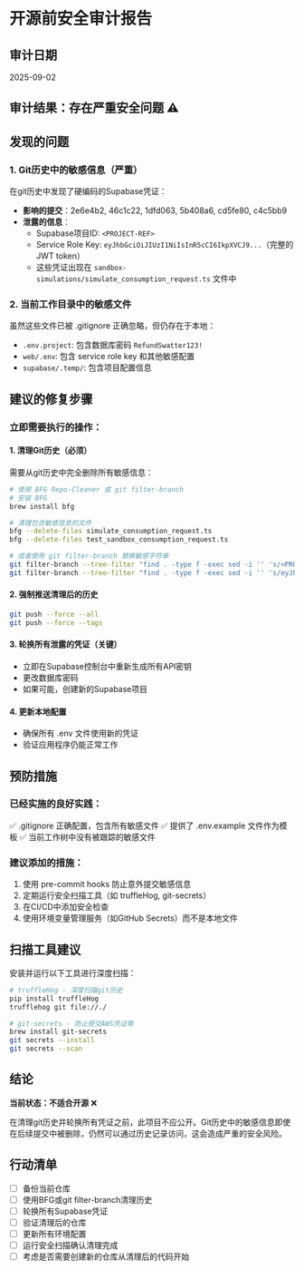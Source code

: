 # 开源前安全审计报告

## 审计日期
2025-09-02

## 审计结果：存在严重安全问题 ⚠️

## 发现的问题

### 1. Git历史中的敏感信息（严重）
在git历史中发现了硬编码的Supabase凭证：
- **影响的提交**：2e6e4b2, 46c1c22, 1dfd063, 5b408a6, cd5fe80, c4c5bb9
- **泄露的信息**：
  - Supabase项目ID: `<PROJECT-REF>`
  - Service Role Key: `eyJhbGciOiJIUzI1NiIsInR5cCI6IkpXVCJ9...`（完整的JWT token）
  - 这些凭证出现在 `sandbox-simulations/simulate_consumption_request.ts` 文件中

### 2. 当前工作目录中的敏感文件
虽然这些文件已被 .gitignore 正确忽略，但仍存在于本地：
- `.env.project`: 包含数据库密码 `RefundSwatter123!`
- `web/.env`: 包含 service role key 和其他敏感配置
- `supabase/.temp/`: 包含项目配置信息

## 建议的修复步骤

### 立即需要执行的操作：

#### 1. 清理Git历史（必须）
需要从git历史中完全删除所有敏感信息：

```bash
# 使用 BFG Repo-Cleaner 或 git filter-branch
# 安装 BFG
brew install bfg

# 清理包含敏感信息的文件
bfg --delete-files simulate_consumption_request.ts
bfg --delete-files test_sandbox_consumption_request.ts

# 或者使用 git filter-branch 替换敏感字符串
git filter-branch --tree-filter "find . -type f -exec sed -i '' 's/<PROJECT-REF>/REDACTED/g' {} +" -- --all
git filter-branch --tree-filter "find . -type f -exec sed -i '' 's/eyJhbGciOiJIUzI1NiIsInR5cCI6IkpXVCJ9[^\"']*/REDACTED/g' {} +" -- --all
```

#### 2. 强制推送清理后的历史
```bash
git push --force --all
git push --force --tags
```

#### 3. 轮换所有泄露的凭证（关键）
- 立即在Supabase控制台中重新生成所有API密钥
- 更改数据库密码
- 如果可能，创建新的Supabase项目

#### 4. 更新本地配置
- 确保所有 .env 文件使用新的凭证
- 验证应用程序仍能正常工作

## 预防措施

### 已经实施的良好实践：
✅ .gitignore 正确配置，包含所有敏感文件
✅ 提供了 .env.example 文件作为模板
✅ 当前工作树中没有被跟踪的敏感文件

### 建议添加的措施：
1. 使用 pre-commit hooks 防止意外提交敏感信息
2. 定期运行安全扫描工具（如 truffleHog, git-secrets）
3. 在CI/CD中添加安全检查
4. 使用环境变量管理服务（如GitHub Secrets）而不是本地文件

## 扫描工具建议

安装并运行以下工具进行深度扫描：

```bash
# truffleHog - 深度扫描git历史
pip install truffleHog
trufflehog git file://./

# git-secrets - 防止提交AWS凭证等
brew install git-secrets
git secrets --install
git secrets --scan
```

## 结论

**当前状态：不适合开源** ❌

在清理git历史并轮换所有凭证之前，此项目不应公开。Git历史中的敏感信息即使在后续提交中被删除，仍然可以通过历史记录访问，这会造成严重的安全风险。

## 行动清单
- [ ] 备份当前仓库
- [ ] 使用BFG或git filter-branch清理历史
- [ ] 轮换所有Supabase凭证
- [ ] 验证清理后的仓库
- [ ] 更新所有环境配置
- [ ] 运行安全扫描确认清理完成
- [ ] 考虑是否需要创建新的仓库从清理后的代码开始
